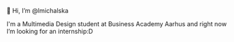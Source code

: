 👋 Hi, I’m @lmichalska

I'm a Multimedia Design student at Business Academy Aarhus and right now I’m looking for an internship:D
